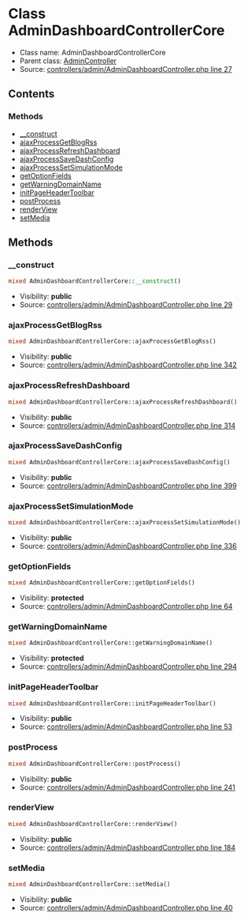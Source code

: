 Class AdminDashboardControllerCore
=====================





* Class name: AdminDashboardControllerCore
* Parent class: [AdminController](class.AdminControllerCore.md)
* Source: [controllers/admin/AdminDashboardController.php line 27](https://github.com/PrestaShop/PrestaShop/blob/1.6.0.14/controllers/admin/AdminDashboardController.php#L27)


Contents
--------



### Methods

* [__construct](#method-__construct)
* [ajaxProcessGetBlogRss](#method-ajaxProcessGetBlogRss)
* [ajaxProcessRefreshDashboard](#method-ajaxProcessRefreshDashboard)
* [ajaxProcessSaveDashConfig](#method-ajaxProcessSaveDashConfig)
* [ajaxProcessSetSimulationMode](#method-ajaxProcessSetSimulationMode)
* [getOptionFields](#method-getOptionFields)
* [getWarningDomainName](#method-getWarningDomainName)
* [initPageHeaderToolbar](#method-initPageHeaderToolbar)
* [postProcess](#method-postProcess)
* [renderView](#method-renderView)
* [setMedia](#method-setMedia)






Methods
-------


### <a name="method-__construct"></a>__construct

```php
mixed AdminDashboardControllerCore::__construct()
```





* Visibility: **public**
* Source: [controllers/admin/AdminDashboardController.php line 29](https://github.com/PrestaShop/PrestaShop/blob/1.6.0.14/controllers/admin/AdminDashboardController.php#L29)




### <a name="method-ajaxProcessGetBlogRss"></a>ajaxProcessGetBlogRss

```php
mixed AdminDashboardControllerCore::ajaxProcessGetBlogRss()
```





* Visibility: **public**
* Source: [controllers/admin/AdminDashboardController.php line 342](https://github.com/PrestaShop/PrestaShop/blob/1.6.0.14/controllers/admin/AdminDashboardController.php#L342)




### <a name="method-ajaxProcessRefreshDashboard"></a>ajaxProcessRefreshDashboard

```php
mixed AdminDashboardControllerCore::ajaxProcessRefreshDashboard()
```





* Visibility: **public**
* Source: [controllers/admin/AdminDashboardController.php line 314](https://github.com/PrestaShop/PrestaShop/blob/1.6.0.14/controllers/admin/AdminDashboardController.php#L314)




### <a name="method-ajaxProcessSaveDashConfig"></a>ajaxProcessSaveDashConfig

```php
mixed AdminDashboardControllerCore::ajaxProcessSaveDashConfig()
```





* Visibility: **public**
* Source: [controllers/admin/AdminDashboardController.php line 399](https://github.com/PrestaShop/PrestaShop/blob/1.6.0.14/controllers/admin/AdminDashboardController.php#L399)




### <a name="method-ajaxProcessSetSimulationMode"></a>ajaxProcessSetSimulationMode

```php
mixed AdminDashboardControllerCore::ajaxProcessSetSimulationMode()
```





* Visibility: **public**
* Source: [controllers/admin/AdminDashboardController.php line 336](https://github.com/PrestaShop/PrestaShop/blob/1.6.0.14/controllers/admin/AdminDashboardController.php#L336)




### <a name="method-getOptionFields"></a>getOptionFields

```php
mixed AdminDashboardControllerCore::getOptionFields()
```





* Visibility: **protected**
* Source: [controllers/admin/AdminDashboardController.php line 64](https://github.com/PrestaShop/PrestaShop/blob/1.6.0.14/controllers/admin/AdminDashboardController.php#L64)




### <a name="method-getWarningDomainName"></a>getWarningDomainName

```php
mixed AdminDashboardControllerCore::getWarningDomainName()
```





* Visibility: **protected**
* Source: [controllers/admin/AdminDashboardController.php line 294](https://github.com/PrestaShop/PrestaShop/blob/1.6.0.14/controllers/admin/AdminDashboardController.php#L294)




### <a name="method-initPageHeaderToolbar"></a>initPageHeaderToolbar

```php
mixed AdminDashboardControllerCore::initPageHeaderToolbar()
```





* Visibility: **public**
* Source: [controllers/admin/AdminDashboardController.php line 53](https://github.com/PrestaShop/PrestaShop/blob/1.6.0.14/controllers/admin/AdminDashboardController.php#L53)




### <a name="method-postProcess"></a>postProcess

```php
mixed AdminDashboardControllerCore::postProcess()
```





* Visibility: **public**
* Source: [controllers/admin/AdminDashboardController.php line 241](https://github.com/PrestaShop/PrestaShop/blob/1.6.0.14/controllers/admin/AdminDashboardController.php#L241)




### <a name="method-renderView"></a>renderView

```php
mixed AdminDashboardControllerCore::renderView()
```





* Visibility: **public**
* Source: [controllers/admin/AdminDashboardController.php line 184](https://github.com/PrestaShop/PrestaShop/blob/1.6.0.14/controllers/admin/AdminDashboardController.php#L184)




### <a name="method-setMedia"></a>setMedia

```php
mixed AdminDashboardControllerCore::setMedia()
```





* Visibility: **public**
* Source: [controllers/admin/AdminDashboardController.php line 40](https://github.com/PrestaShop/PrestaShop/blob/1.6.0.14/controllers/admin/AdminDashboardController.php#L40)



